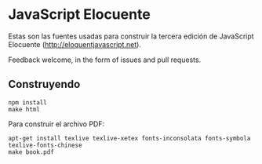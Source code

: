 # JavaScript Elocuente

Estas son las fuentes usadas para construir la tercera edición de JavaScript
Elocuente (http://eloquentjavascript.net).

Feedback welcome, in the form of issues and pull requests.

## Construyendo

    npm install
    make html

Para construir el archivo PDF:

    apt-get install texlive texlive-xetex fonts-inconsolata fonts-symbola texlive-fonts-chinese
    make book.pdf
